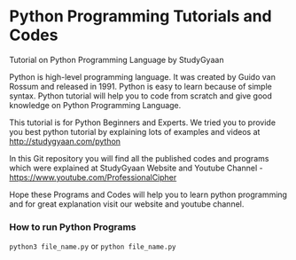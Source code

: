 # Python Programming Tutorials and Codes
Tutorial on Python Programming Language by StudyGyaan

Python is high-level programming language. It  was created by Guido van Rossum and released in 1991. Python is easy to learn because of simple syntax. Python tutorial will help you to code from scratch and give good knowledge on Python Programming Language.

This tutorial is for Python Beginners and Experts. We tried you to provide you best python tutorial by explaining lots of examples and videos at http://studygyaan.com/python

In this Git repository you will find all the published codes and programs which were explained at StudyGyaan Website and Youtube Channel - https://www.youtube.com/ProfessionalCipher

Hope these Programs and Codes will help you to learn python programming and for great explanation visit our website and youtube channel.


### How to run Python Programs
`python3 file_name.py`
or
`python file_name.py`
